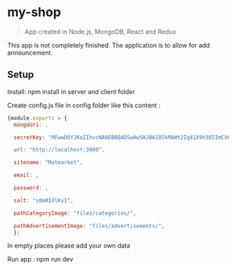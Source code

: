 # my-shop

> App created in Node.js, MongoDB, React and Redux

This app is not completely finished. The application is to allow for add announcement.

## Setup

Install:
npm install in server and client folder

Create config.js file in config folder like this content :

```javascript
{module.exports = {
  mongoUri: ,

  secretKey: "MFwwDQYJKoZIhvcNAQEBBQADSwAwSAJBAI8SkMAWt2Zq41X9h30IImCX6ZDwgieUpJbNah3BPBotm7fcuCB33ftN3ytAuzqm8N39xgQ2uJ4VEASelDnmeMECAwEAAQ==",

  url: "http://localhost:3000",

  sitename: "Matmarket",

  email: ,

  password: ,

  salt: "s0mRIdlKvI",

  pathCategoryImage: "files/categories/",

  pathAdvertisementImage: "files/advertisements/",
  };
```

In empty places please add your own data

Run app :
npm run dev

